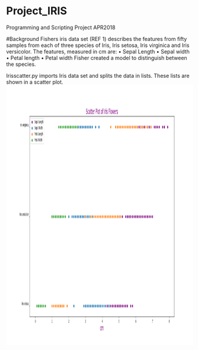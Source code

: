 # Project_IRIS
Programming and Scripting Project APR2018

#Background
Fishers iris data set (REF 1) describes the features from fifty samples from each of three species of Iris, Iris setosa, Iris virginica and Iris versicolor. The features, measured in cm are:
•	Sepal Length
•	Sepal width
•	Petal length
•	Petal width
Fisher created a model to distinguish between the species.

Irisscatter.py imports Iris data set and splits the data in lists. These lists are shown in a scatter plot. 
<br>
<img height="700" src=https://github.com/healyshane/Project_IRIS/blob/master/Iris%20scatter%20plot.png/>
<br>
